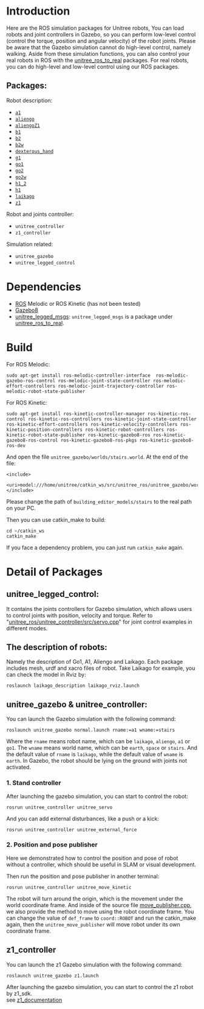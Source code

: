 # Introduction
Here are the ROS simulation packages for Unitree robots, You can load robots and joint controllers in Gazebo, so you can perform low-level control (control the torque, position and angular velocity) of the robot joints. Please be aware that the Gazebo simulation cannot do high-level control, namely walking. Aside from these simulation functions, you can also control your real robots in ROS with the [unitree_ros_to_real](https://github.com/unitreerobotics/unitree_ros_to_real) packages. For real robots, you can do high-level and low-level control using our ROS packages.

## Packages:
Robot description:

* [`a1`](https://github.com/unitreerobotics/unitree_ros/tree/master/robots/a1_description)
* [`aliengo`](https://github.com/unitreerobotics/unitree_ros/tree/master/robots/aliengo_description)
* [`aliengoZ1`](https://github.com/unitreerobotics/unitree_ros/tree/master/robots/aliengoZ1_description)
* [`b1`](https://github.com/unitreerobotics/unitree_ros/tree/master/robots/b1_description)
* [`b2`](https://github.com/unitreerobotics/unitree_ros/tree/master/robots/b2_description)
* [`b2w`](https://github.com/unitreerobotics/unitree_ros/tree/master/robots/b2w_description)
* [`dexterous_hand`](https://github.com/unitreerobotics/unitree_ros/tree/master/robots/dexterous_hand_description)
* [`g1`](https://github.com/unitreerobotics/unitree_ros/tree/master/robots/g1_description)
* [`go1`](https://github.com/unitreerobotics/unitree_ros/tree/master/robots/go1_description)
* [`go2`](https://github.com/unitreerobotics/unitree_ros/tree/master/robots/go2_description)
* [`go2w`](https://github.com/unitreerobotics/unitree_ros/tree/master/robots/go2w_description)
* [`h1_2`](https://github.com/unitreerobotics/unitree_ros/tree/master/robots/h1_2_description)
* [`h1`](https://github.com/unitreerobotics/unitree_ros/tree/master/robots/h1_description)
* [`laikago`](https://github.com/unitreerobotics/unitree_ros/tree/master/robots/laikago_description)
* [`z1`](https://github.com/unitreerobotics/unitree_ros/tree/master/robots/z1_description)

Robot and joints controller:
* `unitree_controller`
* `z1_controller`

Simulation related:
* `unitree_gazebo`
* `unitree_legged_control`

# Dependencies
* [ROS](https://www.ros.org/) Melodic or ROS Kinetic (has not been tested)
* [Gazebo8](http://gazebosim.org/)
* [unitree_legged_msgs](https://github.com/unitreerobotics/unitree_ros_to_real): `unitree_legged_msgs` is a package under [unitree_ros_to_real](https://github.com/unitreerobotics/unitree_ros_to_real).
# Build
<!-- If you would like to fully compile the `unitree_ros`, please run the following command to install relative packages. -->

For ROS Melodic:
```
sudo apt-get install ros-melodic-controller-interface  ros-melodic-gazebo-ros-control ros-melodic-joint-state-controller ros-melodic-effort-controllers ros-melodic-joint-trajectory-controller ros-melodic-robot-state-publisher
```
For ROS Kinetic:
```
sudo apt-get install ros-kinetic-controller-manager ros-kinetic-ros-control ros-kinetic-ros-controllers ros-kinetic-joint-state-controller ros-kinetic-effort-controllers ros-kinetic-velocity-controllers ros-kinetic-position-controllers ros-kinetic-robot-controllers ros-kinetic-robot-state-publisher ros-kinetic-gazebo8-ros ros-kinetic-gazebo8-ros-control ros-kinetic-gazebo8-ros-pkgs ros-kinetic-gazebo8-ros-dev
```

And open the file `unitree_gazebo/worlds/stairs.world`. At the end of the file:
```
<include>
    <uri>model:///home/unitree/catkin_ws/src/unitree_ros/unitree_gazebo/worlds/building_editor_models/stairs</uri>
</include>
```
Please change the path of `building_editor_models/stairs` to the real path on your PC.

Then you can use catkin_make to build:
```
cd ~/catkin_ws
catkin_make
```

If you face a dependency problem, you can just run `catkin_make` again.

# Detail of Packages
## unitree_legged_control:
It contains the joints controllers for Gazebo simulation, which allows users to control joints with position, velocity and torque. Refer to "[unitree_ros/unitree_controller/src/servo.cpp](https://github.com/unitreerobotics/unitree_ros/blob/master/unitree_controller/src/servo.cpp)" for joint control examples in different modes.

## The description of robots:
Namely the description of Go1, A1, Aliengo and Laikago. Each package includes mesh, urdf and xacro files of robot. Take Laikago for example, you can check the model in Rviz by:
```
roslaunch laikago_description laikago_rviz.launch
```

## unitree_gazebo & unitree_controller:
You can launch the Gazebo simulation with the following command:
```
roslaunch unitree_gazebo normal.launch rname:=a1 wname:=stairs
```
Where the `rname` means robot name, which can be `laikago`, `aliengo`, `a1` or `go1`. The `wname` means world name, which can be `earth`, `space` or `stairs`. And the default value of `rname` is `laikago`, while the default value of `wname` is `earth`. In Gazebo, the robot should be lying on the ground with joints not activated.

### 1. Stand controller
After launching the gazebo simulation, you can start to control the robot:
```
rosrun unitree_controller unitree_servo
```

And you can add external disturbances, like a push or a kick:
```
rosrun unitree_controller unitree_external_force
```
### 2. Position and pose publisher
Here we demonstrated how to control the position and pose of robot without a controller, which should be useful in SLAM or visual development.

Then run the position and pose publisher in another terminal:
```
rosrun unitree_controller unitree_move_kinetic
```
The robot will turn around the origin, which is the movement under the world coordinate frame. And inside of the source file [move_publisher.cpp](https://github.com/unitreerobotics/unitree_ros/blob/master/unitree_controller/src/move_publisher.cpp), we also provide the method to move using the robot coordinate frame. You can change the value of `def_frame` to `coord::ROBOT` and run the catkin_make again, then the `unitree_move_publisher` will move robot under its own coordinate frame.

## z1_controller

You can launch the z1 Gazebo simulation with the following command:

```
roslaunch unitree_gazebo z1.launch
```

After launching the gazebo simulation, you can start to control the z1 robot by z1_sdk.  
see [z1_documentation](https://dev-z1.unitree.com)
